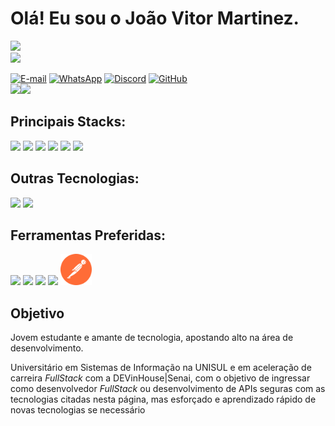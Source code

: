 
<h1> Olá! Eu sou o João Vitor Martinez.</h1>


<img src="https://landing.unisul.br/assets/img/logo-unisul.svg" style="width: 100px; margin-right: 10px" /><br>
<img src="./senai-logo.svg" style="width: 100px" />


<div >
    <a href="justdatascientist@gmail.com"><img src="https://img.shields.io/badge/Gmail-D14836?style=for-the-badge&logo=gmail&logoColor=white" alt="E-mail" style="width: 100px; height: 30px;"/></a>
    <a href="+5548991591572"><img src="https://img.shields.io/badge/WhatsApp-25D366?style=for-the-badge&logo=whatsapp&logoColor=white" alt="WhatsApp" style="width: 100px; height: 30px;"/></a>
    <a href="Jão%20do%20mamão#9989"><img src="https://img.shields.io/badge/Discord-7289DA?style=for-the-badge&logo=discord&logoColor=white" alt="Discord" style="width: 100px; height: 30px;" /></a>
    <a href="https://github.com/JoaoVitorMartinezM/JoaoVitorMartinezM"><img src="https://img.shields.io/badge/GitHub-100000?style=for-the-badge&logo=github&logoColor=white" alt="GitHub" style="width: 100px; height: 30px;"/></a>
</div>
<div style="display: flex; flex-wrap: nowrap">
<a><img src="https://github-readme-stats.vercel.app/api?username=JoaoVitorMartinezM&show_icons=true&theme=midnight-purple" /></a>
<a><img src="https://github-readme-stats.vercel.app/api/top-langs/?username=JoaoVitorMartinezM&langs_count=8&layout=compact&theme=midnight-purple" style="width:310px"/></a>
</div>

<h2>Principais Stacks:</h2>

<div>
<img src="https://cdn.jsdelivr.net/gh/devicons/devicon/icons/java/java-original-wordmark.svg" style="width: 50px" />         
<img src="https://cdn.jsdelivr.net/gh/devicons/devicon/icons/spring/spring-original-wordmark.svg" style="width: 50px"/>
<img src="https://cdn.jsdelivr.net/gh/devicons/devicon/icons/javascript/javascript-original.svg" style="width: 40px"/>
<img src="https://cdn.jsdelivr.net/gh/devicons/devicon/icons/html5/html5-original-wordmark.svg" style="width: 50px" />
<img src="https://cdn.jsdelivr.net/gh/devicons/devicon/icons/css3/css3-original-wordmark.svg" style="width: 50px"/>
<img src="https://cdn.jsdelivr.net/gh/devicons/devicon/icons/react/react-original-wordmark.svg" style="width: 50px" />
</div>

<h2>Outras Tecnologias:</h2>

<div>
<img src="https://cdn.jsdelivr.net/gh/devicons/devicon/icons/python/python-original-wordmark.svg" style="width: 50px"/>
<img src="https://cdn.jsdelivr.net/gh/devicons/devicon/icons/flask/flask-original.svg" style="width: 50px" style="width: 50px"/>
</div>

<h2>Ferramentas Preferidas:</h2>

<div>
<img src="https://upload.wikimedia.org/wikipedia/commons/a/ae/Github-desktop-logo-symbol.svg" style="width: 50px"/>
<img src="https://cdn.jsdelivr.net/gh/devicons/devicon/icons/vscode/vscode-original-wordmark.svg" style="width: 50px"/>
<img src="https://upload.wikimedia.org/wikipedia/commons/9/9c/IntelliJ_IDEA_Icon.svg" style="width: 50px"/>
<img src="https://cdn.jsdelivr.net/gh/devicons/devicon/icons/bootstrap/bootstrap-original-wordmark.svg" style="width: 50px" />
<img src="./postman-icon-svgrepo-com.svg" style="width: 50px" />
</div>




<h2>Objetivo</h2>
<p>Jovem estudante e amante de tecnologia,  apostando alto na área de desenvolvimento.</p>
<p>Universitário em Sistemas de Informação na UNISUL e em aceleração de carreira <i>FullStack</i> com a DEVinHouse|Senai, com o objetivo de ingressar como desenvolvedor <i>FullStack</i> ou desenvolvimento de APIs seguras com as tecnologias citadas nesta página, mas esforçado e aprendizado rápido de novas tecnologias se necessário</p>

          


          
          
          





          
          
          
          
          
